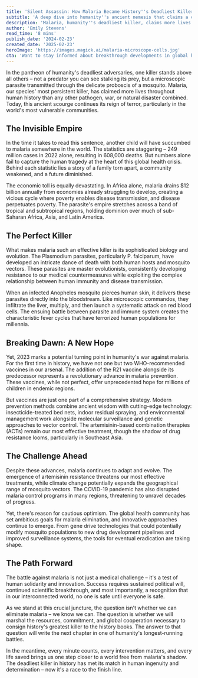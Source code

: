 ```yaml
---
title: 'Silent Assassin: How Malaria Became History''s Deadliest Killer'
subtitle: 'A deep dive into humanity''s ancient nemesis that claims a child''s life every minute'
description: 'Malaria, humanity''s deadliest killer, claims more lives than any other pathogen in history. With 249 million cases in 2022 alone, this microscopic parasite continues to devastate communities worldwide. However, breakthrough vaccines and innovative technologies are offering new hope in the battle against this ancient scourge.'
author: 'Emily Stevens'
read_time: '8 mins'
publish_date: '2024-02-23'
created_date: '2025-02-23'
heroImage: 'https://images.magick.ai/malaria-microscope-cells.jpg'
cta: 'Want to stay informed about breakthrough developments in global health? Follow us on LinkedIn for regular updates on the fight against malaria and other critical health challenges facing our world.'
---
```


In the pantheon of humanity's deadliest adversaries, one killer stands above all others – not a predator you can see stalking its prey, but a microscopic parasite transmitted through the delicate proboscis of a mosquito. Malaria, our species' most persistent killer, has claimed more lives throughout human history than any other pathogen, war, or natural disaster combined. Today, this ancient scourge continues its reign of terror, particularly in the world's most vulnerable communities.

## The Invisible Empire

In the time it takes to read this sentence, another child will have succumbed to malaria somewhere in the world. The statistics are staggering – 249 million cases in 2022 alone, resulting in 608,000 deaths. But numbers alone fail to capture the human tragedy at the heart of this global health crisis. Behind each statistic lies a story of a family torn apart, a community weakened, and a future diminished.

The economic toll is equally devastating. In Africa alone, malaria drains $12 billion annually from economies already struggling to develop, creating a vicious cycle where poverty enables disease transmission, and disease perpetuates poverty. The parasite's empire stretches across a band of tropical and subtropical regions, holding dominion over much of sub-Saharan Africa, Asia, and Latin America.

## The Perfect Killer

What makes malaria such an effective killer is its sophisticated biology and evolution. The Plasmodium parasites, particularly P. falciparum, have developed an intricate dance of death with both human hosts and mosquito vectors. These parasites are master evolutionists, consistently developing resistance to our medical countermeasures while exploiting the complex relationship between human immunity and disease transmission.

When an infected Anopheles mosquito pierces human skin, it delivers these parasites directly into the bloodstream. Like microscopic commandos, they infiltrate the liver, multiply, and then launch a systematic attack on red blood cells. The ensuing battle between parasite and immune system creates the characteristic fever cycles that have terrorized human populations for millennia.

## Breaking Dawn: A New Hope

Yet, 2023 marks a potential turning point in humanity's war against malaria. For the first time in history, we have not one but two WHO-recommended vaccines in our arsenal. The addition of the R21 vaccine alongside its predecessor represents a revolutionary advance in malaria prevention. These vaccines, while not perfect, offer unprecedented hope for millions of children in endemic regions.

But vaccines are just one part of a comprehensive strategy. Modern prevention methods combine ancient wisdom with cutting-edge technology: insecticide-treated bed nets, indoor residual spraying, and environmental management work alongside molecular surveillance and genetic approaches to vector control. The artemisinin-based combination therapies (ACTs) remain our most effective treatment, though the shadow of drug resistance looms, particularly in Southeast Asia.

## The Challenge Ahead

Despite these advances, malaria continues to adapt and evolve. The emergence of artemisinin resistance threatens our most effective treatments, while climate change potentially expands the geographical range of mosquito vectors. The COVID-19 pandemic has also disrupted malaria control programs in many regions, threatening to unravel decades of progress.

Yet, there's reason for cautious optimism. The global health community has set ambitious goals for malaria elimination, and innovative approaches continue to emerge. From gene drive technologies that could potentially modify mosquito populations to new drug development pipelines and improved surveillance systems, the tools for eventual eradication are taking shape.

## The Path Forward

The battle against malaria is not just a medical challenge – it's a test of human solidarity and innovation. Success requires sustained political will, continued scientific breakthrough, and most importantly, a recognition that in our interconnected world, no one is safe until everyone is safe.

As we stand at this crucial juncture, the question isn't whether we can eliminate malaria – we know we can. The question is whether we will marshal the resources, commitment, and global cooperation necessary to consign history's greatest killer to the history books. The answer to that question will write the next chapter in one of humanity's longest-running battles.

In the meantime, every minute counts, every intervention matters, and every life saved brings us one step closer to a world free from malaria's shadow. The deadliest killer in history has met its match in human ingenuity and determination – now it's a race to the finish line.